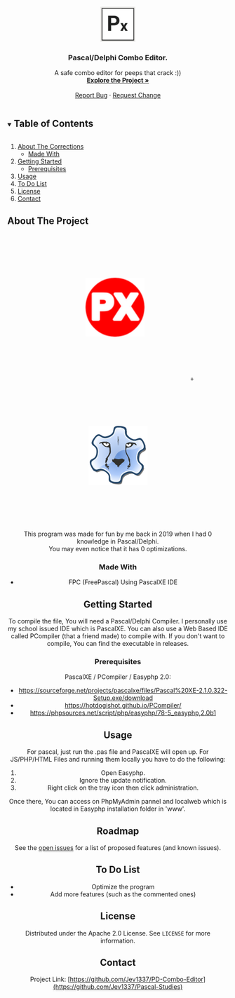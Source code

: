 <!--
*** Thanks for checking out the Best-README-Template. If you have a suggestion
*** that would make this better, please fork the repo and create a pull request
*** or simply open an issue with the tag "enhancement".
*** Thanks again! Now go create something AMAZING! :D
***
***
***
*** To avoid retyping too much info. Do a search and replace for the following:
*** github_username, repo_name, twitter_handle, email, project_title, project_description
--> 



<!-- PROJECT SHIELDS -->
<!--
*** I'm using markdown "reference style" links for readability.
*** Reference links are enclosed in brackets [ ] instead of parentheses ( ).
*** See the bottom of this document for the declaration of the reference variables
*** for contributors-url, forks-url, etc. This is an optional, concise syntax you may use.
*** https://www.markdownguide.org/basic-syntax/#reference-style-links
-->
<!--
[![Contributors][contributors-shield]][contributors-url]
[![Forks][forks-shield]][forks-url]
[![Stargazers][stars-shield]][stars-url]
[![Issues][issues-shield]][issues-url]
[![MIT License][license-shield]][license-url]
-->


<!-- PROJECT LOGO -->
<br />
<p align="center">
  <a href="https://github.com/Jev1337/PD-Combo-Editor">
    <img src="explorer_0KnDLzyOVG.png" alt="Logo" width="80" height="80">
  </a>

  <h3 align="center">Pascal/Delphi Combo Editor.</h3>

  <p align="center">
    A safe combo editor for peeps that crack :))
    <br />
    <a href="https://github.com/Jev1337/PD-Combo-Editor"><strong>Explore the Project »</strong></a>
    <br />
    <br />
    <a href="https://github.com/Jev1337/PD-Combo-Editor/issues">Report Bug</a>
    ·
    <a href="https://github.com/Jev1337/PD-Combo-Editor/issues">Request Change</a>
  </p>
</p>



<!-- TABLE OF CONTENTS -->
<details open="open">
  <summary><h2 style="display: inline-block">Table of Contents</h2></summary>
  <ol>
    <li>
      <a href="#about-the-corrections">About The Corrections</a>
      <ul>
        <li><a href="#made-with">Made With</a></li>
      </ul>
    </li>
    <li>
      <a href="#getting-started">Getting Started</a>
      <ul>
        <li><a href="#prerequisites">Prerequisites</a></li>
      </ul>
    </li>
    <li><a href="#usage">Usage</a></li>
	<li><a href="#To-Do-List">To Do List</a></li>
    <li><a href="#license">License</a></li>
    <li><a href="#contact">Contact</a></li>
  </ol>
</details>



<!-- ABOUT THE Corrections -->
## About The Project

<div align="center"><a href="https://sourceforge.net/projects/pascalxe/" target="_blank"><img src="icon.png" alt="Logo" width="135" height="135" style="border:0px;margin:100px;clear:both;"></a> + <a href="https://www.freepascal.org/" target="_blank"><img src="fpc.png" alt="Logo" width="135" height="135" style="border:0px;margin:100px;clear:both;"></a><br>
This program was made for fun by me back in 2019 when I had 0 knowledge in Pascal/Delphi.
<br>You may even notice that it has 0 optimizations.

### Made With

* []()FPC (FreePascal) Using PascalXE IDE

<!-- GETTING STARTED -->
## Getting Started

To compile the file, You will need a Pascal/Delphi Compiler. I personally use my school issued IDE which is PascalXE. You can also use a Web Based IDE called PCompiler (that a friend made) to compile with.
If you don't want to compile, You can find the executable in releases.

### Prerequisites

PascalXE / PCompiler / Easyphp 2.0:
* https://sourceforge.net/projects/pascalxe/files/Pascal%20XE-2.1.0.322-Setup.exe/download
* https://hotdogishot.github.io/PCompiler/ <br>
* https://phpsources.net/script/php/easyphp/78-5_easyphp,2.0b1
<!-- USAGE EXAMPLES -->
## Usage

For pascal, just run the .pas file and PascalXE will open up.
For JS/PHP/HTML Files and running them locally you have to do the following:
  <ol>
    <li>Open Easyphp.</li>
    <li>Ignore the update notification.</li>
    <li>Right click on the tray icon then click administration.</li>
  </ol>
Once there, You can access on PhpMyAdmin pannel and localweb which is located in Easyphp installation folder in 'www'. 

<!-- ROADMAP -->
## Roadmap

See the [open issues](https://github.com/Jev1337/Pascal-Studies/issues) for a list of proposed features (and known issues).

<!-- TO DO LIST -->
## To Do List
* Optimize the program
* Add more features (such as the commented ones)
<!-- LICENSE -->
## License

Distributed under the Apache 2.0 License. See `LICENSE` for more information.



<!-- CONTACT -->
## Contact

Project Link: [https://github.com/Jev1337/PD-Combo-Editor](https://github.com/Jev1337/Pascal-Studies)







<!-- MARKDOWN LINKS & IMAGES -->
<!-- https://www.markdownguide.org/basic-syntax/#reference-style-links -->
[contributors-shield]: https://img.shields.io/github/contributors/Jev1337/PD-Combo-Editor.svg?style=for-the-badge
[contributors-url]: https://github.com/Jev1337/PD-Combo-Editor/graphs/contributors
[forks-shield]: https://img.shields.io/github/forks/Jev1337/PD-Combo-Editor.svg?style=for-the-badge
[forks-url]: https://github.com/Jev1337/PD-Combo-Editor/network/members
[stars-shield]: https://img.shields.io/github/stars/Jev1337/PD-Combo-Editor.svg?style=for-the-badge
[stars-url]: https://github.com/Jev1337/PD-Combo-Editor/stargazers
[issues-shield]: https://img.shields.io/github/issues/Jev1337/PD-Combo-Editor.svg?style=for-the-badge
[issues-url]: https://github.com/Jev1337/PD-Combo-Editor/issues
[license-shield]: https://img.shields.io/github/license/Jev1337/PD-Combo-Editor?style=for-the-badge
[license-url]: https://github.com/Jev1337/PD-Combo-Editor/blob/master/LICENSE.txt
